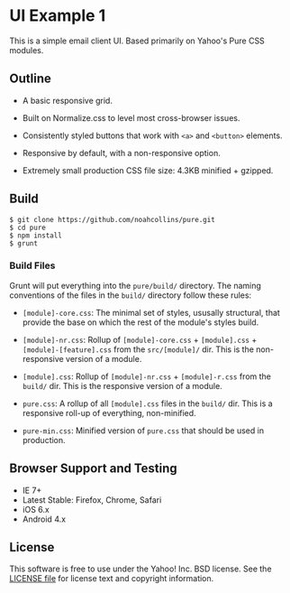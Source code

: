 UI Example 1
====

This is a simple email client UI. Based primarily on Yahoo's Pure CSS modules.


Outline
--------

* A basic responsive grid.

* Built on Normalize.css to level most cross-browser issues.

* Consistently styled buttons that work with `<a>` and `<button>` elements.

* Responsive by default, with a non-responsive option.

* Extremely small production CSS file size: 4.3KB minified + gzipped.


Build
-----------------

```shell
$ git clone https://github.com/noahcollins/pure.git
$ cd pure
$ npm install
$ grunt
```

### Build Files

Grunt will put everything into the `pure/build/` directory. The naming
conventions of the files in the `build/` directory follow these rules:

* `[module]-core.css`: The minimal set of styles, ususally structural, that
  provide the base on which the rest of the module's styles build.

* `[module]-nr.css`: Rollup of `[module]-core.css` + `[module].css` +
  `[module]-[feature].css` from the `src/[module]/` dir. This is the
  non-responsive version of a module.

* `[module].css`: Rollup of `[module]-nr.css` + `[module]-r.css` from the
  `build/` dir. This is the responsive version of a module.

* `pure.css`: A rollup of all `[module].css` files in the `build/` dir. This is
  a responsive roll-up of everything, non-minified.

* `pure-min.css`: Minified version of `pure.css` that should be used in
  production.


Browser Support and Testing
---------------------------

* IE 7+
* Latest Stable: Firefox, Chrome, Safari
* iOS 6.x
* Android 4.x


License
-------

This software is free to use under the Yahoo! Inc. BSD license.
See the [LICENSE file][] for license text and copyright information.


[LICENSE file]: https://github.com/yui/pure/blob/master/LICENSE.md

